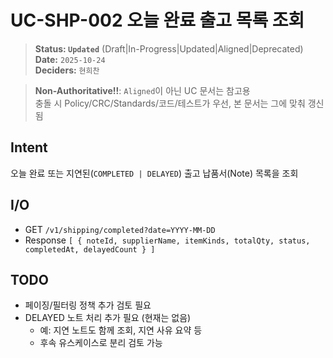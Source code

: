 # UC-SHP-002 오늘 완료 출고 목록 조회

> **Status: `Updated`**   (Draft|In-Progress|Updated|Aligned|Deprecated)  
> **Date:** `2025-10-24`  
> **Deciders:** `현희찬`

> **Non-Authoritative!!**: `Aligned`이 아닌 UC 문서는 참고용  
> 충돌 시 Policy/CRC/Standards/코드/테스트가 우선, 본 문서는 그에 맞춰 갱신됨

## Intent

오늘 완료 또는 지연된(`COMPLETED | DELAYED`) 출고 납품서(Note) 목록을 조회

## I/O

- GET `/v1/shipping/completed?date=YYYY-MM-DD`
- Response `[ { noteId, supplierName, itemKinds, totalQty, status, completedAt, delayedCount } ]`

## TODO 
- 페이징/필터링 정책 추가 검토 필요
- DELAYED 노트 처리 추가 필요 (현재는 없음)
    - 예: 지연 노트도 함께 조회, 지연 사유 요약 등
    - 후속 유스케이스로 분리 검토 가능

